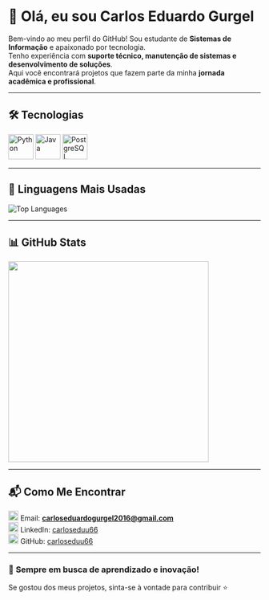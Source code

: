 # 👋 Olá, eu sou Carlos Eduardo Gurgel  

Bem-vindo ao meu perfil do GitHub! Sou estudante de **Sistemas de Informação** e apaixonado por tecnologia.  
Tenho experiência com **suporte técnico, manutenção de sistemas e desenvolvimento de soluções**.  
Aqui você encontrará projetos que fazem parte da minha **jornada acadêmica e profissional**.  

---

## 🛠️ **Tecnologias**
<p>
  <img src="https://cdn.jsdelivr.net/gh/devicons/devicon/icons/python/python-original.svg" alt="Python" width="50" height="50"/>
  <img src="https://cdn.jsdelivr.net/gh/devicons/devicon/icons/java/java-original.svg" alt="Java" width="50" height="50"/>
  <img src="https://cdn.jsdelivr.net/gh/devicons/devicon/icons/postgresql/postgresql-original.svg" alt="PostgreSQL" width="50" height="50"/>
</p>

---

## 📌 **Linguagens Mais Usadas**
![Top Languages](https://github-readme-stats.vercel.app/api/top-langs/?username=carloseduu66&layout=compact&langs_count=8&theme=tokyonight&hide=html,css&card_width=280)

---

## 📊 **GitHub Stats**
<img src="https://github-readme-stats.vercel.app/api?username=carloseduu66&show_icons=true&theme=tokyonight&hide_title=false&count_private=true" width="400"/>

---

## 📬 **Como Me Encontrar**
<img src="https://cdn.jsdelivr.net/gh/devicons/devicon/icons/google/google-original.svg" alt="Gmail" width="20"/> Email: **carloseduardogurgel2016@gmail.com**  
<img src="https://cdn.jsdelivr.net/gh/devicons/devicon/icons/linkedin/linkedin-original.svg" alt="LinkedIn" width="20"/> LinkedIn: [carloseduu66](https://www.linkedin.com/in/carloseduu66/)  
<img src="https://cdn.jsdelivr.net/gh/devicons/devicon/icons/github/github-original.svg" alt="GitHub" width="20"/> GitHub: [carloseduu66](https://github.com/carloseduu66)  

---

### 🚀 **Sempre em busca de aprendizado e inovação!**
Se gostou dos meus projetos, sinta-se à vontade para contribuir ⭐  

